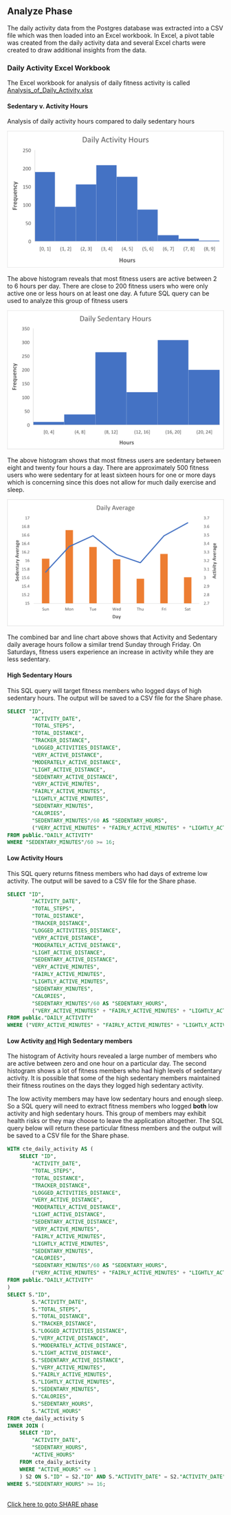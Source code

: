 ## Analyze Phase

The daily activity data from the Postgres database was extracted into a CSV file which was then loaded into an Excel workbook.  In Excel, a pivot table was created from the daily activity data and several Excel charts were created to draw additional insights from the data. 

### Daily Activity Excel Workbook

The Excel workbook for analysis of daily fitness activity is called <a href="https://github.com/mwalbers1/Google-Data-Analytics-capstone/blob/main/Excel/Analysis_of_Daily_Activity.xlsx" target="_blank">Analysis_of_Daily_Activity.xlsx</a>

#### Sedentary v. Activity Hours

Analysis of daily activity hours compared to daily sedentary hours

![](resources/Activity%20Hours%20Histogram.png)

The above histogram reveals that most fitness users are active between 2 to 6 hours per day.  There are close to 200 fitness users who were only active one or less hours on at least one day. A future SQL query can be used to analyze this group of fitness users


![](resources/Sedentary%20Hours%20Histogram.png)


The above histogram shows that most fitness users are sedentary between eight and twenty four hours a day.  There are approximately 500 fitness users who were sedentary for at least sixteen hours for one or more days which is concerning since this does not allow for much daily exercise and sleep.


![](resources/Sedentary%20and%20Active%20Daily%20Averages.png)

The combined bar and line chart above shows that Activity and Sedentary daily average hours follow a similar trend Sunday through Friday.  On Saturdays, fitness users experience an increase in activity while they are less sedentary.

#### High Sedentary Hours

This SQL query will target fitness members who logged days of high sedentary hours.  The output will be saved to a CSV file for the Share phase.

```sql
SELECT "ID", 
		"ACTIVITY_DATE", 
		"TOTAL_STEPS", 
		"TOTAL_DISTANCE", 
		"TRACKER_DISTANCE", 
		"LOGGED_ACTIVITIES_DISTANCE", 
		"VERY_ACTIVE_DISTANCE", 
		"MODERATELY_ACTIVE_DISTANCE", 
		"LIGHT_ACTIVE_DISTANCE", 
		"SEDENTARY_ACTIVE_DISTANCE", 
		"VERY_ACTIVE_MINUTES", 
		"FAIRLY_ACTIVE_MINUTES", 
		"LIGHTLY_ACTIVE_MINUTES", 
		"SEDENTARY_MINUTES", 
		"CALORIES",
		"SEDENTARY_MINUTES"/60 AS "SEDENTARY_HOURS",
		("VERY_ACTIVE_MINUTES" + "FAIRLY_ACTIVE_MINUTES" + "LIGHTLY_ACTIVE_MINUTES") / 60 AS "ACTIVE_HOURS"
FROM public."DAILY_ACTIVITY"
WHERE "SEDENTARY_MINUTES"/60 >= 16;
```

#### Low Activity Hours

This SQL query returns fitness members who had days of extreme low activity.  The output will be saved to a CSV file for the Share phase.

```sql
SELECT "ID", 
		"ACTIVITY_DATE", 
		"TOTAL_STEPS", 
		"TOTAL_DISTANCE", 
		"TRACKER_DISTANCE", 
		"LOGGED_ACTIVITIES_DISTANCE", 
		"VERY_ACTIVE_DISTANCE", 
		"MODERATELY_ACTIVE_DISTANCE", 
		"LIGHT_ACTIVE_DISTANCE", 
		"SEDENTARY_ACTIVE_DISTANCE", 
		"VERY_ACTIVE_MINUTES", 
		"FAIRLY_ACTIVE_MINUTES", 
		"LIGHTLY_ACTIVE_MINUTES", 
		"SEDENTARY_MINUTES", 
		"CALORIES",
		"SEDENTARY_MINUTES"/60 AS "SEDENTARY_HOURS",
		("VERY_ACTIVE_MINUTES" + "FAIRLY_ACTIVE_MINUTES" + "LIGHTLY_ACTIVE_MINUTES") / 60 AS "ACTIVE_HOURS"
FROM public."DAILY_ACTIVITY"
WHERE ("VERY_ACTIVE_MINUTES" + "FAIRLY_ACTIVE_MINUTES" + "LIGHTLY_ACTIVE_MINUTES") / 60 <= 1;
```


#### Low Activity <ins>and</ins> High Sedentary members

The histogram of Activity hours revealed a large number of members who are active between zero and one hour on a particular day.  The second histogram shows a lot of fitness members who had high levels of sedentary activity. It is possible that some of the high sedentary members maintained their fitness routines on the days they logged high sedentary activity.

The low activity members may have low sedentary hours and enough sleep. So a SQL query will need to extract fitness members who logged **both** low activity and high sedentary hours. This group of members may exhibit health risks or they may choose to leave the application altogether. The SQL query below will return these particular fitness members and the output will be saved to a CSV file for the Share phase.

```sql
WITH cte_daily_activity AS (
	SELECT "ID", 
		"ACTIVITY_DATE", 
		"TOTAL_STEPS", 
		"TOTAL_DISTANCE", 
		"TRACKER_DISTANCE", 
		"LOGGED_ACTIVITIES_DISTANCE", 
		"VERY_ACTIVE_DISTANCE", 
		"MODERATELY_ACTIVE_DISTANCE", 
		"LIGHT_ACTIVE_DISTANCE", 
		"SEDENTARY_ACTIVE_DISTANCE", 
		"VERY_ACTIVE_MINUTES", 
		"FAIRLY_ACTIVE_MINUTES", 
		"LIGHTLY_ACTIVE_MINUTES", 
		"SEDENTARY_MINUTES", 
		"CALORIES",
		"SEDENTARY_MINUTES"/60 AS "SEDENTARY_HOURS",
		("VERY_ACTIVE_MINUTES" + "FAIRLY_ACTIVE_MINUTES" + "LIGHTLY_ACTIVE_MINUTES") / 60 AS "ACTIVE_HOURS"
FROM public."DAILY_ACTIVITY"    
)
SELECT S."ID",
		S."ACTIVITY_DATE",
		S."TOTAL_STEPS", 
		S."TOTAL_DISTANCE", 
		S."TRACKER_DISTANCE", 
		S."LOGGED_ACTIVITIES_DISTANCE", 
		S."VERY_ACTIVE_DISTANCE", 
		S."MODERATELY_ACTIVE_DISTANCE", 
		S."LIGHT_ACTIVE_DISTANCE", 
		S."SEDENTARY_ACTIVE_DISTANCE", 
		S."VERY_ACTIVE_MINUTES", 
		S."FAIRLY_ACTIVE_MINUTES", 
		S."LIGHTLY_ACTIVE_MINUTES", 
		S."SEDENTARY_MINUTES", 
		S."CALORIES",
		S."SEDENTARY_HOURS",
		S."ACTIVE_HOURS"
FROM cte_daily_activity S
INNER JOIN (
	SELECT "ID",
		"ACTIVITY_DATE",
		"SEDENTARY_HOURS",
		"ACTIVE_HOURS"
	FROM cte_daily_activity
	WHERE "ACTIVE_HOURS" <= 1
	) S2 ON S."ID" = S2."ID" AND S."ACTIVITY_DATE" = S2."ACTIVITY_DATE"
WHERE S."SEDENTARY_HOURS" >= 16;
```

<br/>
<a href="https://github.com/mwalbers1/Google-Data-Analytics-capstone/blob/main/SHARE.md" target="_blank">Click here to goto SHARE phase</a>
